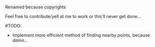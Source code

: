 Renamed because copyrights

Feel free to contribute/yell at me to work or this'll never get done...

#TODO:
* Implement more efficient method of finding nearby points, because _damn_...
